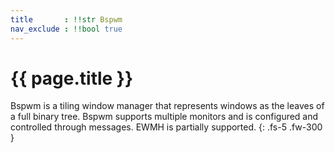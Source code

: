 ```yaml
---
title     	: !!str Bspwm
nav_exclude	: !!bool true
---
```


# {{ page.title }}

Bspwm is a tiling window manager that represents windows as the leaves of a full binary tree. Bspwm supports multiple monitors and is configured and controlled through messages. EWMH is partially supported.
{: .fs-5 .fw-300 }
